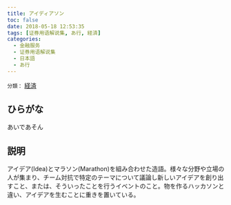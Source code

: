 ```yaml
---
title: アイディアソン
toc: false
date: 2018-05-18 12:53:35
tags: [证券用语解说集, あ行, 経済]
categories:
  - 金融服务
  - 证券用语解说集
  - 日本語
  - あ行
---
```


`分類：` [経済](/tags/経済/)

## ひらがな

あいであそん

## 説明

アイデア(Idea)とマラソン(Marathon)を組み合わせた造語。様々な分野や立場の人が集まり、チーム対抗で特定のテーマについて議論し新しいアイデアを創り出すこと、または、そういったことを行うイベントのこと。物を作るハッカソンと違い、アイデアを生むことに重きを置いている。
